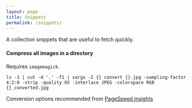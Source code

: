 ```yaml
---
layout: page
title: Snippets
permalink: /snippets/
---
```


A collection snippets that are useful to fetch quickly.

#### Compress all images in a directory

Requires `imagemagick`.

    ls -1 | cut -d '.' -f1 | xargs -I {} convert {}.jpg -sampling-factor 4:2:0 -strip -quality 85 -interlace JPEG -colorspace RGB {}_converted.jpg

Conversion options recommended from [PageSpeed insights](https://developers.google.com/speed/docs/insights/OptimizeImages)
